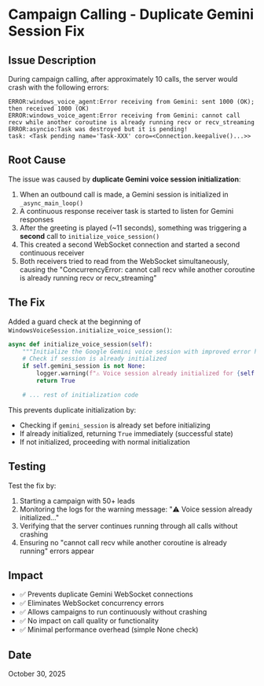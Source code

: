 # Campaign Calling - Duplicate Gemini Session Fix

## Issue Description

During campaign calling, after approximately 10 calls, the server would crash with the following errors:

```
ERROR:windows_voice_agent:Error receiving from Gemini: sent 1000 (OK); then received 1000 (OK)
ERROR:windows_voice_agent:Error receiving from Gemini: cannot call recv while another coroutine is already running recv or recv_streaming
ERROR:asyncio:Task was destroyed but it is pending!
task: <Task pending name='Task-XXX' coro=<Connection.keepalive()...>>
```

## Root Cause

The issue was caused by **duplicate Gemini voice session initialization**:

1. When an outbound call is made, a Gemini session is initialized in `_async_main_loop()`
2. A continuous response receiver task is started to listen for Gemini responses
3. After the greeting is played (~11 seconds), something was triggering a **second** call to `initialize_voice_session()`
4. This created a second WebSocket connection and started a second continuous receiver
5. Both receivers tried to read from the WebSocket simultaneously, causing the "ConcurrencyError: cannot call recv while another coroutine is already running recv or recv_streaming"

## The Fix

Added a guard check at the beginning of `WindowsVoiceSession.initialize_voice_session()`:

```python
async def initialize_voice_session(self):
    """Initialize the Google Gemini voice session with improved error handling"""
    # Check if session is already initialized
    if self.gemini_session is not None:
        logger.warning(f"⚠️ Voice session already initialized for {self.session_id}, skipping duplicate initialization")
        return True

    # ... rest of initialization code
```

This prevents duplicate initialization by:

- Checking if `gemini_session` is already set before initializing
- If already initialized, returning `True` immediately (successful state)
- If not initialized, proceeding with normal initialization

## Testing

Test the fix by:

1. Starting a campaign with 50+ leads
2. Monitoring the logs for the warning message: "⚠️ Voice session already initialized..."
3. Verifying that the server continues running through all calls without crashing
4. Ensuring no "cannot call recv while another coroutine is already running" errors appear

## Impact

- ✅ Prevents duplicate Gemini WebSocket connections
- ✅ Eliminates WebSocket concurrency errors
- ✅ Allows campaigns to run continuously without crashing
- ✅ No impact on call quality or functionality
- ✅ Minimal performance overhead (simple None check)

## Date

October 30, 2025
